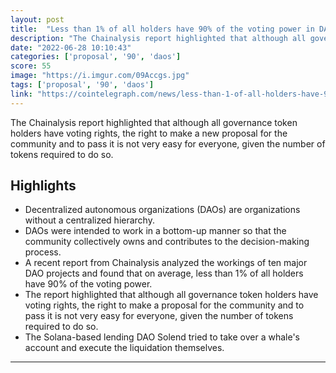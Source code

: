 ```yaml
---
layout: post
title:  "Less than 1% of all holders have 90% of the voting power in DAOs: report - Centralized crap like this going bust is obligate. Always just a matter of time."
description: "The Chainalysis report highlighted that although all governance token holders have voting rights, the right to make a new proposal for the community and to pass it is not very easy for everyone, given the number of tokens required to do so."
date: "2022-06-28 10:10:43"
categories: ['proposal', '90', 'daos']
score: 55
image: "https://i.imgur.com/09Accgs.jpg"
tags: ['proposal', '90', 'daos']
link: "https://cointelegraph.com/news/less-than-1-of-all-holders-have-90-of-the-voting-power-in-daos-report"
---
```


The Chainalysis report highlighted that although all governance token holders have voting rights, the right to make a new proposal for the community and to pass it is not very easy for everyone, given the number of tokens required to do so.

## Highlights

- Decentralized autonomous organizations (DAOs) are organizations without a centralized hierarchy.
- DAOs were intended to work in a bottom-up manner so that the community collectively owns and contributes to the decision-making process.
- A recent report from Chainalysis analyzed the workings of ten major DAO projects and found that on average, less than 1% of all holders have 90% of the voting power.
- The report highlighted that although all governance token holders have voting rights, the right to make a proposal for the community and to pass it is not very easy for everyone, given the number of tokens required to do so.
- The Solana-based lending DAO Solend tried to take over a whale's account and execute the liquidation themselves.

---
